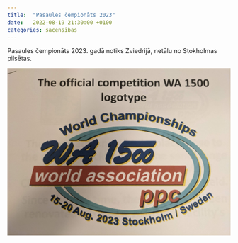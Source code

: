 ```yaml
---
title:  "Pasaules čempionāts 2023"
date:   2022-08-19 21:30:00 +0100
categories: sacensības
---
```

Pasaules čempionāts 2023. gadā notiks Zviedrijā, netālu no Stokholmas pilsētas.

![WA 1500 championship 2023 logo](/assets/images/wa1500-championships-2023-sweden.jpg)
